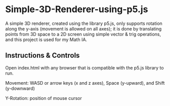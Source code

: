 # Simple-3D-Renderer-using-p5.js
A simple 3D renderer, created using the library p5.js, only supports rotation along the y-axis (movement is allowed on all axes); it is done by translating points from 3D space to a 2D screen using simple vector &amp; trig operations, and this project is used for my Math IA. 

## Instructions & Controls

Open index.html with any browser that is compatible with the p5.js library to run. 

Movement: WASD or arrow keys (x and z axes), Space (y-upward), and Shift (y-downward)

Y-Rotation: position of mouse cursor
